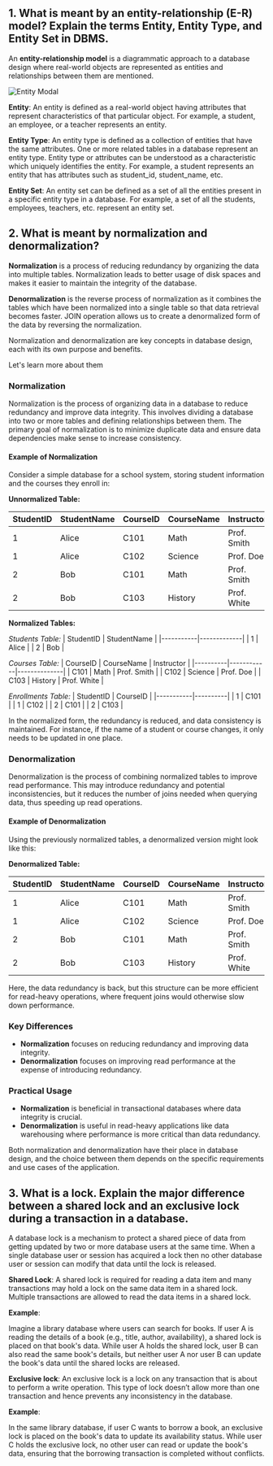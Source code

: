 ## 1. What is meant by an entity-relationship (E-R) model? Explain the terms Entity, Entity Type, and Entity Set in DBMS.

An **entity-relationship model** is a diagrammatic approach to a database design where real-world objects are represented as entities and relationships between them are mentioned.

![Entity Modal](https://s3.ap-south-1.amazonaws.com/myinterviewtrainer-domestic/public_assets/assets/000/000/269/original/E_R_Model.png?1617187943)

**Entity**: An entity is defined as a real-world object having attributes that represent characteristics of that particular object. For example, a student, an employee, or a teacher represents an entity.

**Entity Type**: An entity type is defined as a collection of entities that have the same attributes. One or more related tables in a database represent an entity type. Entity type or attributes can be understood as a characteristic which uniquely identifies the entity.  For example, a student represents an entity that has attributes such as student_id, student_name, etc.

**Entity Set**: An entity set can be defined as a set of all the entities present in a specific entity type in a database. For example, a set of all the students, employees, teachers, etc. represent an entity set.


## 2. What is meant by normalization and denormalization?

**Normalization** is a process of reducing redundancy by organizing the data into multiple tables. Normalization leads to better usage of disk spaces and makes it easier to maintain the integrity of the database. 

**Denormalization** is the reverse process of normalization as it combines the tables which have been normalized into a single table so that data retrieval becomes faster. JOIN operation allows us to create a denormalized form of the data by reversing the normalization.

Normalization and denormalization are key concepts in database design, each with its own purpose and benefits.

Let's learn more about them

### Normalization

Normalization is the process of organizing data in a database to reduce redundancy and improve data integrity. This involves dividing a database into two or more tables and defining relationships between them. The primary goal of normalization is to minimize duplicate data and ensure data dependencies make sense to increase consistency.

#### Example of Normalization

Consider a simple database for a school system, storing student information and the courses they enroll in:

**Unnormalized Table:**

| StudentID | StudentName | CourseID | CourseName | Instructor |
|-----------|-------------|----------|------------|------------|
| 1         | Alice       | C101     | Math       | Prof. Smith|
| 1         | Alice       | C102     | Science    | Prof. Doe  |
| 2         | Bob         | C101     | Math       | Prof. Smith|
| 2         | Bob         | C103     | History    | Prof. White|

**Normalized Tables:**

*Students Table:*
| StudentID | StudentName |
|-----------|-------------|
| 1         | Alice       |
| 2         | Bob         |

*Courses Table:*
| CourseID | CourseName | Instructor   |
|----------|------------|--------------|
| C101     | Math       | Prof. Smith  |
| C102     | Science    | Prof. Doe    |
| C103     | History    | Prof. White  |

*Enrollments Table:*
| StudentID | CourseID |
|-----------|----------|
| 1         | C101     |
| 1         | C102     |
| 2         | C101     |
| 2         | C103     |

In the normalized form, the redundancy is reduced, and data consistency is maintained. For instance, if the name of a student or course changes, it only needs to be updated in one place.

### Denormalization

Denormalization is the process of combining normalized tables to improve read performance. This may introduce redundancy and potential inconsistencies, but it reduces the number of joins needed when querying data, thus speeding up read operations.

#### Example of Denormalization

Using the previously normalized tables, a denormalized version might look like this:

**Denormalized Table:**

| StudentID | StudentName | CourseID | CourseName | Instructor   |
|-----------|-------------|----------|------------|--------------|
| 1         | Alice       | C101     | Math       | Prof. Smith  |
| 1         | Alice       | C102     | Science    | Prof. Doe    |
| 2         | Bob         | C101     | Math       | Prof. Smith  |
| 2         | Bob         | C103     | History    | Prof. White  |

Here, the data redundancy is back, but this structure can be more efficient for read-heavy operations, where frequent joins would otherwise slow down performance. 

### Key Differences

- **Normalization** focuses on reducing redundancy and improving data integrity.
- **Denormalization** focuses on improving read performance at the expense of introducing redundancy.

### Practical Usage

- **Normalization** is beneficial in transactional databases where data integrity is crucial.
- **Denormalization** is useful in read-heavy applications like data warehousing where performance is more critical than data redundancy. 

Both normalization and denormalization have their place in database design, and the choice between them depends on the specific requirements and use cases of the application.



## 3. What is a lock. Explain the major difference between a shared lock and an exclusive lock during a transaction in a database.

A database lock is a mechanism to protect a shared piece of data from getting updated by two or more database users at the same time. When a single database user or session has acquired a lock then no other database user or session can modify that data until the lock is released.

**Shared Lock**: A shared lock is required for reading a data item and many transactions may hold a lock on the same data item in a shared lock. Multiple transactions are allowed to read the data items in a shared lock.

**Example**:

Imagine a library database where users can search for books. If user A is reading the details of a book (e.g., title, author, availability), a shared lock is placed on that book's data. While user A holds the shared lock, user B can also read the same book's details, but neither user A nor user B can update the book's data until the shared locks are released.



**Exclusive lock**: An exclusive lock is a lock on any transaction that is about to perform a write operation. This type of lock doesn’t allow more than one transaction and hence prevents any inconsistency in the database. 

**Example**:

In the same library database, if user C wants to borrow a book, an exclusive lock is placed on the book's data to update its availability status. While user C holds the exclusive lock, no other user can read or update the book's data, ensuring that the borrowing transaction is completed without conflicts.